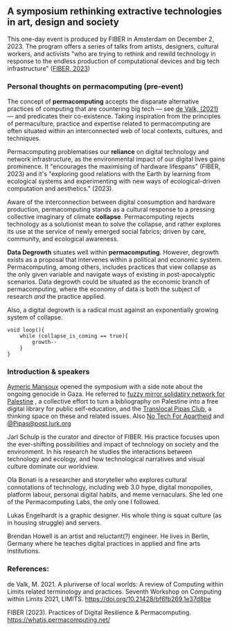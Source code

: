 ## A symposium rethinking extractive technologies in art, design and society

This one-day event is produced by FIBER in Amsterdam on December 2, 2023. The program offers a series of talks from artists, designers, cultural workers, and activists "who are trying to rethink and rewild technology in response to the endless production of computational devices and big tech infrastructure" ([FIBER, 2023](https://whatis.permacomputing.net/))

### Personal thoughts on permacomputing (pre-event)
The concept of **permacomputing** accepts the disparate alternative practices of computing that are countering big tech — see [de Valk, (2021)](https://doi.org/10.21428/bf6fb269.1e37d8be) — and predicates their co-existence. Taking inspiration from the principles of permaculture, practice and expertise related to permacomputing are often situated within an interconnected web of local contexts, cultures, and techniques.

Permacomputing problematises our **reliance** on digital technology and network infrastructure, as the environmental impact of our digital lives gains prominence. It "encourages the maximising of hardware lifespans" (FIBER, 2023) and it's "exploring good relations with the Earth by learning from ecological systems and experimenting with new ways of ecological-driven computation and aesthetics." (2023).

Aware of the interconnection between digital consumption and hardware production, permacomputing stands as a cultural response to a pressing collective imaginary of climate **collapse**. Permacomputing rejects technology as a solutionist mean to solve the collapse, and  rather explores its use at the service of newly emerged social fabrics; driven by care, community, and ecological awareness.

**Data Degrowth** situates well within **permacomputing**. However, degrowth exists as a proposal that intervenes within a political and economic system. Permacomputing, among others, includes practices that view collapse as the only given variable and navigate ways of existing in post-apocalyptic scenarios. Data degrowth could be situated as the economic branch of permacomputing, where the economy of data is both the subject of research *and* the practice applied.

Also, a digital degrowth is a radical must against an exponentially growing system of collapse.

```
void loop(){
	while (collapse_is_coming == true){
		growth--
	}
}
```

### Introduction & speakers
[Aymeric Mansoux](https://bleu255.com/~aymeric/) opened the symposium with a side note about the ongoing genocide in Gaza. He referred to [fuzzy mirror solidatiry network for Palestine](https://varia.zone/en/librarian-swarm.html) , a collective effort to turn a bibliography on Palestine into a free digital library for public self-education, and the [Translocal Pipas Club](https://constantvzw.org/sponge/s/?u=https://www.constantvzw.org/site/Constant-rejoint-le-Translocal-Pipas-Club.html), a thinking space on these and related issues. Also [No Tech For Apartheid](https://techworkerscoalition.org/no-tech-for-apartheid/) and [@Pipas@post.lurk.org](https://post.lurk.org/@pipas)

Jarl Schulp is the curator and director of FIBER. His practice focuses upon the ever-shifting possibilities and impact of technology on society and the environment. In his research he studies the interactions between technology and ecology, and how technological narratives and visual culture dominate our worldview.

Ola Bonati is a researcher and storyteller who explores cultural connotations of technology, including web 3.0 hype, digital monopolies, platform labour, personal digital habits, and meme vernaculars. She led one of the Permacomputing Labs, the only one I followed.

Lukas Engelhardt is a graphic designer. His whole thing is squat culture (as in housing struggle) and servers.

Brendan Howell is an artist and reluctant(?) engineer. He lives in Berlin, Germany where he teaches digital practices in applied and fine arts institutions.

### References: 

de Valk, M. 2021. A pluriverse of local worlds: A review of Computing within Limits related terminology and practices. Seventh Workshop on Computing within Limits 2021, LIMITS. https://doi.org/10.21428/bf6fb269.1e37d8be

FIBER (2023). Practices of Digital Resilience & Permacomputing. https://whatis.permacomputing.net/